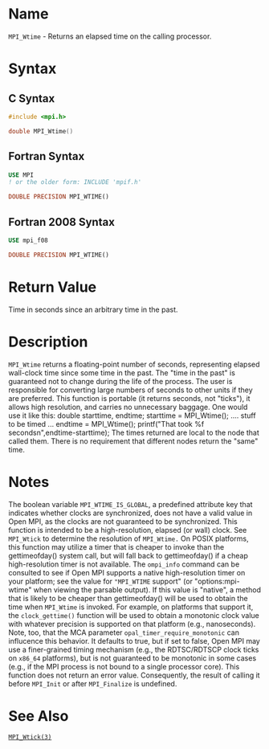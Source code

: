 # Name

`MPI_Wtime` - Returns an elapsed time on the calling processor.

# Syntax

## C Syntax

```c
#include <mpi.h>

double MPI_Wtime()
```

## Fortran Syntax

```fortran
USE MPI
! or the older form: INCLUDE 'mpif.h'

DOUBLE PRECISION MPI_WTIME()
```

## Fortran 2008 Syntax

```fortran
USE mpi_f08

DOUBLE PRECISION MPI_WTIME()
```


# Return Value

Time in seconds since an arbitrary time in the past.

# Description

`MPI_Wtime` returns a floating-point number of seconds, representing
elapsed wall-clock time since some time in the past.
The "time in the past" is guaranteed not to change during the life of
the process. The user is responsible for converting large numbers of
seconds to other units if they are preferred.
This function is portable (it returns seconds, not "ticks"), it allows
high resolution, and carries no unnecessary baggage. One would use it
like this:
           double starttime, endtime;
           starttime = MPI_Wtime();
            ....  stuff to be timed  ...
           endtime   = MPI_Wtime();
           printf("That took %f secondsn",endtime-starttime);
The times returned are local to the node that called them. There is no
requirement that different nodes return the "same" time.

# Notes

The boolean variable `MPI_WTIME_IS_GLOBAL`, a predefined attribute key
that indicates whether clocks are synchronized, does not have a valid
value in Open MPI, as the clocks are not guaranteed to be synchronized.
This function is intended to be a high-resolution, elapsed (or wall)
clock. See `MPI_Wtick` to determine the resolution of `MPI_Wtime.`
On POSIX platforms, this function may utilize a timer that is cheaper to
invoke than the gettimeofday() system call, but will fall back to
gettimeofday() if a cheap high-resolution timer is not available. The
`ompi_info` command can be consulted to see if Open MPI supports a native
high-resolution timer on your platform; see the value for `"MPI_WTIME`
support" (or "options:mpi-wtime" when viewing the parsable output).
If this value is "native", a method that is likely to be cheaper than
gettimeofday() will be used to obtain the time when `MPI_Wtime` is
invoked.
For example, on platforms that support it, the `clock_gettime()`
function will be used to obtain a monotonic clock value with whatever
precision is supported on that platform (e.g., nanoseconds).
Note, too, that the MCA parameter `opal_timer_require_monotonic` can
influcence this behavior. It defaults to true, but if set to false, Open
MPI may use a finer-grained timing mechanism (e.g., the RDTSC/RDTSCP
clock ticks on `x86_64` platforms), but is not guaranteed to be monotonic
in some cases (e.g., if the MPI process is not bound to a single
processor core).
This function does not return an error value. Consequently, the result
of calling it before `MPI_Init` or after `MPI_Finalize` is undefined.

# See Also

[`MPI_Wtick(3)`](./?file=MPI_Wtick.md)
